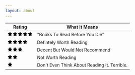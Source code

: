 ```yaml
---
layout: about
---
```


| Rating | What It Means |
| ------ | ------------- |
| <img src="/assets/img/star.png " width="16" height="16" /><img src="/assets/img/star.png " width="16" height="16" /><img src="/assets/img/star.png " width="16" height="16" /><img src="/assets/img/star.png " width="16" height="16" /><img src="/assets/img/star.png " width="16" height="16" /> | "Books To Read Before You Die" |
| <img src="/assets/img/star.png " width="16" height="16" /><img src="/assets/img/star.png " width="16" height="16" /><img src="/assets/img/star.png " width="16" height="16" /><img src="/assets/img/star.png " width="16" height="16" />| Defintely Worth Reading |
| <img src="/assets/img/star.png " width="16" height="16" /><img src="/assets/img/star.png " width="16" height="16" /><img src="/assets/img/star.png " width="16" height="16" /> | Decent But Would Not Recommend |
| <img src="/assets/img/star.png " width="16" height="16" /><img src="/assets/img/star.png " width="16" height="16" /> | Not Worth Reading |
| <img src="/assets/img/star.png " width="16" height="16" /> | Don't Even Think About Reading It. Terrible. |
